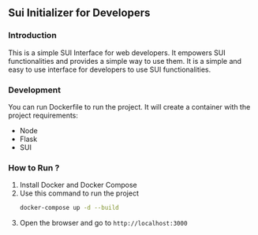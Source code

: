 ## Sui Initializer for Developers

### Introduction
This is a simple SUI Interface for web developers. It empowers SUI functionalities and provides a simple way to use them. It is a simple and easy to use interface for developers to use SUI functionalities.

### Development
You can run Dockerfile to run the project. It will create a container with the project requirements:
- Node
- Flask
- SUI
### How to Run ? 

1. Install Docker and Docker Compose
2. Use this command to run the project
    ```bash
    docker-compose up -d --build
    ```
3. Open the browser and go to `http://localhost:3000` 
